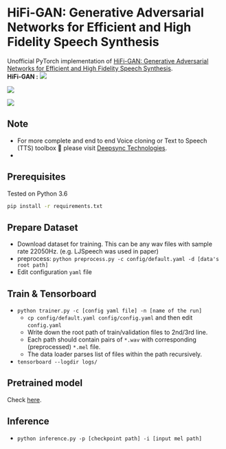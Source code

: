 # HiFi-GAN: Generative Adversarial Networks for Efficient and High Fidelity Speech Synthesis 

Unofficial PyTorch implementation of [HiFi-GAN: Generative Adversarial Networks for Efficient and High Fidelity Speech Synthesis](https://arxiv.org/abs/2010.05646).
<br>**HiFi-GAN :**
![](./assets/fig1.JPG)
<br>

![](./assets/fig2.JPG)
<br>

![](./assets/fig3.JPG)


## Note
* For more complete and end to end Voice cloning or Text to Speech (TTS) toolbox 🧰 please visit [Deepsync Technologies](https://deepsync.co/).
* 
## Prerequisites

Tested on Python 3.6
```bash
pip install -r requirements.txt
```

## Prepare Dataset

- Download dataset for training. This can be any wav files with sample rate 22050Hz. (e.g. LJSpeech was used in paper)
- preprocess: `python preprocess.py -c config/default.yaml -d [data's root path]`
- Edit configuration `yaml` file

## Train & Tensorboard

- `python trainer.py -c [config yaml file] -n [name of the run]`
  - `cp config/default.yaml config/config.yaml` and then edit `config.yaml`
  - Write down the root path of train/validation files to 2nd/3rd line.
  - Each path should contain pairs of `*.wav` with corresponding (preprocessed) `*.mel` file.
  - The data loader parses list of files within the path recursively.
- `tensorboard --logdir logs/`

## Pretrained model
Check [here](https://drive.google.com/drive/folders/1YpDbMpa2i1MLsJ7-qy9o3JOG8ZCDKWRo?usp=sharing).

## Inference

- `python inference.py -p [checkpoint path] -i [input mel path]`
